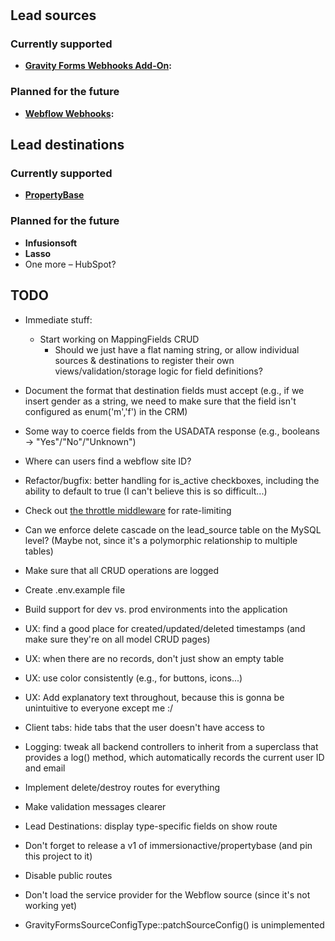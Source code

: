 # 


## Lead sources

### Currently supported

* **[Gravity Forms Webhooks Add-On](https://www.gravityforms.com/add-ons/webhooks/):**

### Planned for the future

* **[Webflow Webhooks](https://webflow.com/feature/create-webhooks-from-project-settings):**

## Lead destinations

### Currently supported

* **[PropertyBase](https://www.propertybase.com/)**

### Planned for the future

* **Infusionsoft**
* **Lasso**
* One more – HubSpot?

## TODO

* Immediate stuff:
  * Start working on MappingFields CRUD
    * Should we just have a flat naming string, or allow individual sources & destinations to register their own views/validation/storage logic for field definitions?

* Document the format that destination fields must accept (e.g., if we insert gender as a string, we need to make sure that the field isn't configured as enum('m','f') in the CRM)
* Some way to coerce fields from the USADATA response (e.g., booleans -> "Yes"/"No"/"Unknown")
* Where can users find a webflow site ID?
* Refactor/bugfix: better handling for is_active checkboxes, including the ability to default to true (I can't believe this is so difficult...)
* Check out [the throttle middleware](https://laravel.com/docs/6.x/routing#rate-limiting) for rate-limiting
* Can we enforce delete cascade on the lead_source table on the MySQL level? (Maybe not, since it's a polymorphic relationship to multiple tables)
* Make sure that all CRUD operations are logged
* Create .env.example file
* Build support for dev vs. prod environments into the application
* UX: find a good place for created/updated/deleted timestamps (and make sure they're on all model CRUD pages)
* UX: when there are no records, don't just show an empty table
* UX: use color consistently (e.g., for buttons, icons...)
* UX: Add explanatory text throughout, because this is gonna be unintuitive to everyone except me :/
* Client tabs: hide tabs that the user doesn't have access to
* Logging: tweak all backend controllers to inherit from a superclass that provides a log() method, which automatically records the current user ID and email
* Implement delete/destroy routes for everything
* Make validation messages clearer
* Lead Destinations: display type-specific fields on show route
* Don't forget to release a v1 of immersionactive/propertybase (and pin this project to it)
* Disable public routes
* Don't load the service provider for the Webflow source (since it's not working yet)
* GravityFormsSourceConfigType::patchSourceConfig() is unimplemented
